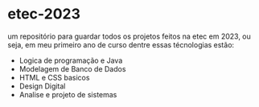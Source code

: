 # etec-2023
um repositório para guardar todos os projetos feitos na etec em 2023, ou seja, em meu primeiro ano de curso
dentre essas técnologias estão: 

- Logica de programação e Java
- Modelagem de Banco de Dados
- HTML e CSS basicos
- Design Digital
- Analise e projeto de sistemas

